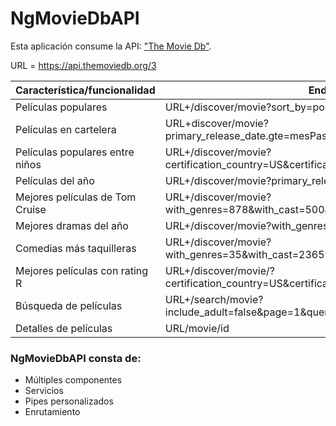 # NgMovieDbAPI

Esta aplicación consume la API: ["The Movie Db"](https://www.themoviedb.org/documentation/api).

URL = https://api.themoviedb.org/3

|  Característica/funcionalidad    |             Endpoint
|----------------------------------| ----------------------------------------------------------------------------------------- |
| Películas populares              | URL+/discover/movie?sort_by=popularity.desc                                               |
| Películas en cartelera           | URL+discover/movie?primary_release_date.gte=mesPasado&primary_release_date.lte=hoy        |
| Películas populares entre niños  | URL+/discover/movie?certification_country=US&certification.lte=G&sort_by=popularity.desc  |
| Películas del año                | URL+/discover/movie?primary_release_year=2019                                             |
| Mejores películas de Tom Cruise  | URL+/discover/movie?with_genres=878&with_cast=500&sort_by=vote_average.desc               |
| Mejores dramas del año           | URL+/discover/movie?with_genres=18&primary_release_year=2019                              |
| Comedias más taquilleras         | URL+/discover/movie?with_genres=35&with_cast=23659&sort_by=revenue.desc                   |
| Mejores películas con rating R   | URL+/discover/movie/?certification_country=US&certification=R&sort_by=vote_average.desc   |
| Búsqueda de películas            | URL+/search/movie?include_adult=false&page=1&query=peliculaNombre                         |
| Detalles de películas            | URL/movie/id                                                                              |

### NgMovieDbAPI consta de:

* Múltiples componentes
* Servicios
* Pipes personalizados
* Enrutamiento